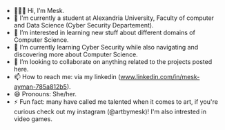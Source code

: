 - 👩🏽‍💻 Hi, I’m Mesk.
- 📖 I'm currently a student at Alexandria University, Faculty of computer and Data Science (Cyber Security Departement).
- 👀 I’m interested in learning new stuff about different domains of Computer Science.
- 🌱 I’m currently learning Cyber Security while also navigating and discovering more about Computer Science.
- 👥 I’m looking to collaborate on anything related to the projects posted here.
- 📫 How to reach me: via my linkedin (www.linkedin.com/in/mesk-ayman-785a812b5).
- 😄 Pronouns: She/her.
- ⚡ Fun fact: many have called me talented when it comes to art, if you're curious check out my instagram (@artbymesk)! I'm also intrested in video games.

<!---
meskay/meskay is a ✨ special ✨ repository because its `README.md` (this file) appears on your GitHub profile.
You can click the Preview link to take a look at your changes.
--->
